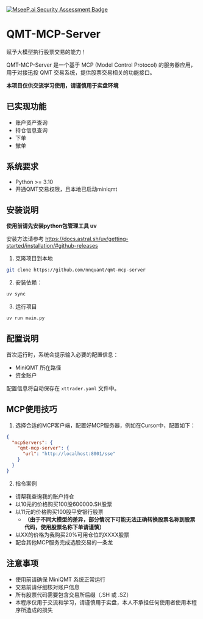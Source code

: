 [![MseeP.ai Security Assessment Badge](https://mseep.net/pr/nnquant-qmt-mcp-server-badge.png)](https://mseep.ai/app/nnquant-qmt-mcp-server)

# QMT-MCP-Server

赋予大模型执行股票交易的能力！

QMT-MCP-Server 是一个基于 MCP (Model Control Protocol) 的服务器应用，用于对接迅投 QMT 交易系统，提供股票交易相关的功能接口。

**本项目仅供交流学习使用，请谨慎用于实盘环境**

## 已实现功能

- 账户资产查询
- 持仓信息查询
- 下单
- 撤单

## 系统要求

- Python >= 3.10
- 开通QMT交易权限，且本地已启动miniqmt

## 安装说明
**使用前请先安装python包管理工具 uv**

安装方法请参考
https://docs.astral.sh/uv/getting-started/installation/#github-releases
1. 克隆项目到本地
```bash
git clone https://github.com/nnquant/qmt-mcp-server
```
2. 安装依赖：

```bash
uv sync
```
3. 运行项目
```bash
uv run main.py
```

## 配置说明

首次运行时，系统会提示输入必要的配置信息：
- MiniQMT 所在路径
- 资金账户

配置信息将自动保存在 `xttrader.yaml` 文件中。

## MCP使用技巧
1. 选择合适的MCP客户端，配置好MCP服务器，例如在Cursor中，配置如下：

```json
{
  "mcpServers": {
    "qmt-mcp-server": {
      "url": "http://localhost:8001/sse"
    }
  }
}
```

2. 指令案例
- 请帮我查询我的账户持仓
- 以10元的价格购买100股600000.SH股票
- 以11元的价格购买100股平安银行股票
  - **（由于不同大模型的差异，部分情况下可能无法正确转换股票名称到股票代码，使用股票名称下单请谨慎）**
- 以XX的价格为我购买20%可用仓位的XXXX股票
- 配合其他MCP服务完成选股交易的一条龙

## 注意事项

- 使用前请确保 MiniQMT 系统正常运行
- 交易前请仔细核对账户信息
- 所有股票代码需要包含交易所后缀（.SH 或 .SZ）
- 本程序仅用于交流和学习，请谨慎用于实盘，本人不承担任何使用者使用本程序所造成的损失